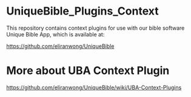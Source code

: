 # UniqueBible_Plugins_Context

This repository contains context plugins for use with our bible software Unique Bible App, which is available at:

https://github.com/eliranwong/UniqueBible

# More about UBA Context Plugin

https://github.com/eliranwong/UniqueBible/wiki/UBA-Context-Plugins

